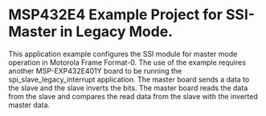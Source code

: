# MSP432E4 Example Project for SSI-Master in Legacy Mode.

This application example configures the SSI module for master mode operation in Motorola Frame Format-0.
 The use of the example requires another MSP-EXP432E401Y board to be running the spi_slave_legacy_interrupt
 application. The master board sends a data to the slave and the slave inverts the bits. The master board
 reads the data from the slave and compares the read data from the slave with the inverted master data.